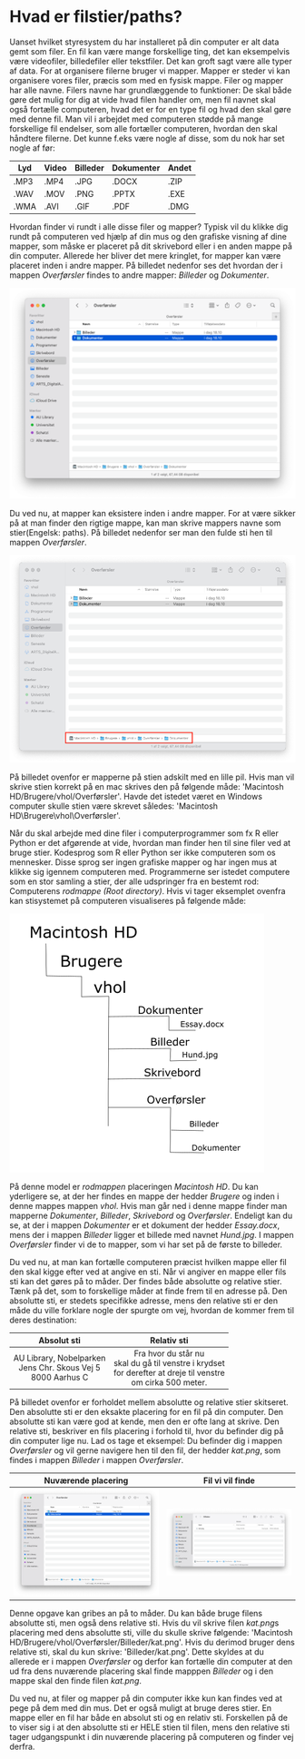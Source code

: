 # Hvad er filstier/paths?
Uanset hvilket styresystem du har installeret på din computer er alt data gemt som filer. En fil kan være mange forskellige ting, det kan eksempelvis være videofiler, billedefiler eller tekstfiler. Det kan groft sagt være alle typer af data. For at organisere filerne bruger vi mapper. Mapper er steder vi kan organisere vores filer, præcis som med en fysisk mappe. Filer og mapper har alle navne. Filers navne har grundlæggende to funktioner: De skal både gøre det mulig for dig at vide hvad filen handler om, men fil navnet skal også fortælle computeren, hvad det er for en type fil og hvad den skal gøre med denne fil. Man vil i arbejdet med computeren stødde på mange forskellige fil endelser, som alle fortæller computeren, hvordan den skal håndtere filerne. Det kunne f.eks være nogle af disse, som du nok har set nogle af før:

|Lyd|Video|Billeder|Dokumenter|Andet|
|---|---|---|---|---|
|.MP3|.MP4|.JPG|.DOCX|.ZIP|
|.WAV|.MOV|.PNG|.PPTX|.EXE|
|.WMA|.AVI|.GIF|.PDF|.DMG|

Hvordan finder vi rundt i alle disse filer og mapper? Typisk vil du klikke dig rundt på computeren ved hjælp af din mus og den grafiske visning af dine mapper, som måske er placeret på dit skrivebord eller i en anden mappe på din computer. Allerede her bliver det mere kringlet, for mapper kan være placeret inden i andre mapper. På billedet nedenfor ses det hvordan der i mappen *Overførsler* findes to andre mapper: *Billeder* og *Dokumenter*. 

![Billedet viser, hvordan et filsystem ser ud på mac styresystemet](img/billede_1.png)

Du ved nu, at mapper kan eksistere inden i andre mapper. For at være sikker på at man finder den rigtige mappe, kan man skrive mappers navne som stier(Engelsk: paths). På billedet nedenfor ser man den fulde sti hen til mappen *Overførsler*.

![Billedet viser, hvordan en absolut sti ser ud på mac styresystemet](img/billede_2.png)

På billedet ovenfor er mapperne på stien adskilt med en lille pil. Hvis man vil skrive stien korrekt på en mac skrives den på følgende måde: 'Macintosh HD/Brugere/vhol/Overførsler'. Havde det istedet været en Windows computer skulle stien være skrevet således: 'Macintosh HD\Brugere\vhol\Overførsler'.

Når du skal arbejde med dine filer i computerprogrammer som fx R eller Python er det afgørende at vide, hvordan man finder hen til sine filer ved at bruge stier. Kodesprog som R eller Python ser ikke computeren som os mennesker. Disse sprog ser ingen grafiske mapper og har ingen mus at klikke sig igennem computeren med. Programmerne ser istedet computere som en stor samling a stier, der alle udspringer fra en bestemt rod: Computerens *rodmappe (Root directory)*. Hvis vi tager eksemplet ovenfra kan stisystemet på computeren visualiseres på følgende måde:

![Visualisering af filsystem på computer](img/billede_3.png)

På denne model er *rodmappen* placeringen *Macintosh HD*. Du kan yderligere se, at der her findes en mappe der hedder *Brugere* og inden i denne mappes mappen *vhol*. Hvis man går ned i denne mappe finder man mapperne *Dokumenter*, *Billeder*, *Skrivebord* og *Overførsler*. Endeligt kan du se, at der i mappen *Dokumenter* er et dokument der hedder *Essay.docx*, mens der i mappen *Billeder* ligger et billede med navnet *Hund.jpg*. I mappen *Overførsler* finder vi de to mapper, som vi har set på de første to billeder.

Du ved nu, at man kan fortælle computeren præcist hvilken mappe eller fil den skal kigge efter ved at angive en sti. Når vi angiver en mappe eller fils sti kan det gøres på to måder. Der findes både absolutte og relative stier. Tænk på det, som to forskellige måder at finde frem til en adresse på. Den absolutte sti, er stedets specifikke adresse, mens den relative sti er den måde du ville forklare nogle der spurgte om vej, hvordan de kommer frem til deres destination:

Absolut sti|Relativ sti
:---------:|:---------:
AU Library, Nobelparken <br> Jens Chr. Skous Vej 5 <br> 8000 Aarhus C|Fra hvor du står nu <br> skal du gå til venstre i krydset <br>for derefter at dreje til venstre <br>om cirka 500 meter.  

På billedet ovenfor er forholdet mellem absolutte og relative stier skitseret. Den absolutte sti er den eksakte placering for en fil på din computer. Den absolutte sti kan være god at kende, men den er ofte lang at skrive. Den relative sti, beskriver en fils placering i forhold til, hvor du befinder dig på din computer lige nu. Lad os tage et eksempel: Du befinder dig i mappen *Overførsler* og vil gerne navigere hen til den fil, der hedder *kat.png*, som findes i mappen *Billeder* i mappen *Overførsler*.

Nuværende placering|Fil vi vil finde
:-------------------------:|:-------------------------:
![Billedet viser, hvordan et filsystem ser ud på mac styresystemet](img/billede_1.png)  |  ![Billede der viser hvor filen kat.png er placeret](img/billede_5.png)

Denne opgave kan gribes an på to måder. Du kan både bruge filens absolutte sti, men også dens relative sti. Hvis du vil skrive filen *kat.png*s placering med dens absolutte sti, ville du skulle skrive følgende: 'Macintosh HD/Brugere/vhol/Overførsler/Billeder/kat.png'. Hvis du derimod bruger dens relative sti, skal du kun skrive: 'Billeder/kat.png'. Dette skyldes at du allerede er i mappen *Overførsler* og derfor kan fortælle din computer at den ud fra dens nuværende placering skal finde mapppen *Billeder* og i den mappe skal den finde filen *kat.png*.

Du ved nu, at filer og mapper på din computer ikke kun kan findes ved at pege på dem med din mus. Det er også muligt at bruge deres stier. En mappe eller en fil har både en absolut sti og en relativ sti. Forskellen på de to viser sig i at den absolutte sti er HELE stien til filen, mens den relative sti tager udgangspunkt i din nuværende placering på computeren og finder vej derfra.
